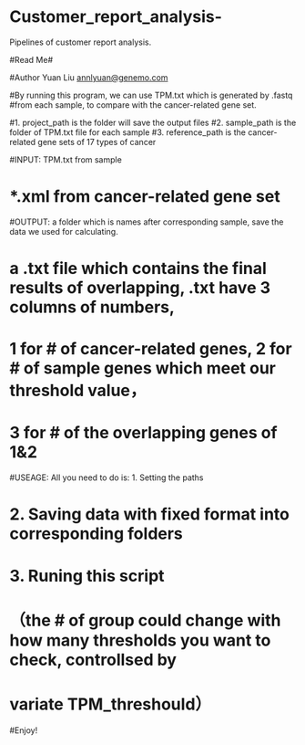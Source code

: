 # Customer_report_analysis-
Pipelines of customer report analysis. 

#Read Me#

#Author Yuan Liu <annlyuan@genemo.com>

#By running this program, we can use TPM.txt which is generated by .fastq 
#from each sample, to compare with the cancer-related gene set.

#1. project_path is the folder will save the output files
#2. sample_path is the folder of TPM.txt file for each sample
#3. reference_path is the cancer-related gene sets of 17 types of cancer

#INPUT: TPM.txt from sample
#       *.xml from cancer-related gene set

#OUTPUT: a folder which is names after corresponding sample, save the data we used for calculating.
#        a .txt file which contains the final results of overlapping, .txt have 3 columns of numbers, 
#        1 for # of cancer-related genes, 2 for # of sample genes which meet our threshold value，
#        3 for # of the overlapping genes of 1&2 

#USEAGE: All you need to do is: 1. Setting the paths 
#                               2. Saving data with fixed format into corresponding folders
#                               3. Runing this script
#       （the # of group could change with how many thresholds you want to check, controllsed by 
#         variate TPM_threshould）
#Enjoy!

